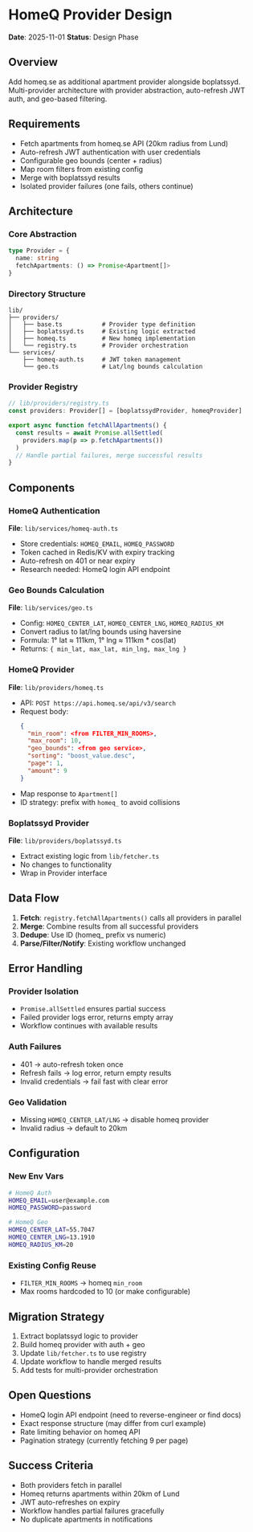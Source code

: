 # HomeQ Provider Design

**Date**: 2025-11-01
**Status**: Design Phase

## Overview

Add homeq.se as additional apartment provider alongside boplatssyd. Multi-provider architecture with provider abstraction, auto-refresh JWT auth, and geo-based filtering.

## Requirements

- Fetch apartments from homeq.se API (20km radius from Lund)
- Auto-refresh JWT authentication with user credentials
- Configurable geo bounds (center + radius)
- Map room filters from existing config
- Merge with boplatssyd results
- Isolated provider failures (one fails, others continue)

## Architecture

### Core Abstraction

```ts
type Provider = {
  name: string
  fetchApartments: () => Promise<Apartment[]>
}
```

### Directory Structure

```
lib/
├── providers/
│   ├── base.ts           # Provider type definition
│   ├── boplatssyd.ts     # Existing logic extracted
│   ├── homeq.ts          # New homeq implementation
│   └── registry.ts       # Provider orchestration
└── services/
    ├── homeq-auth.ts     # JWT token management
    └── geo.ts            # Lat/lng bounds calculation
```

### Provider Registry

```ts
// lib/providers/registry.ts
const providers: Provider[] = [boplatssydProvider, homeqProvider]

export async function fetchAllApartments() {
  const results = await Promise.allSettled(
    providers.map(p => p.fetchApartments())
  )
  // Handle partial failures, merge successful results
}
```

## Components

### HomeQ Authentication

**File**: `lib/services/homeq-auth.ts`

- Store credentials: `HOMEQ_EMAIL`, `HOMEQ_PASSWORD`
- Token cached in Redis/KV with expiry tracking
- Auto-refresh on 401 or near expiry
- Research needed: HomeQ login API endpoint

### Geo Bounds Calculation

**File**: `lib/services/geo.ts`

- Config: `HOMEQ_CENTER_LAT`, `HOMEQ_CENTER_LNG`, `HOMEQ_RADIUS_KM`
- Convert radius to lat/lng bounds using haversine
- Formula: 1° lat ≈ 111km, 1° lng ≈ 111km * cos(lat)
- Returns: `{ min_lat, max_lat, min_lng, max_lng }`

### HomeQ Provider

**File**: `lib/providers/homeq.ts`

- API: `POST https://api.homeq.se/api/v3/search`
- Request body:
  ```json
  {
    "min_room": <from FILTER_MIN_ROOMS>,
    "max_room": 10,
    "geo_bounds": <from geo service>,
    "sorting": "boost_value.desc",
    "page": 1,
    "amount": 9
  }
  ```
- Map response to `Apartment[]`
- ID strategy: prefix with `homeq_` to avoid collisions

### Boplatssyd Provider

**File**: `lib/providers/boplatssyd.ts`

- Extract existing logic from `lib/fetcher.ts`
- No changes to functionality
- Wrap in Provider interface

## Data Flow

1. **Fetch**: `registry.fetchAllApartments()` calls all providers in parallel
2. **Merge**: Combine results from all successful providers
3. **Dedupe**: Use ID (homeq_ prefix vs numeric)
4. **Parse/Filter/Notify**: Existing workflow unchanged

## Error Handling

### Provider Isolation
- `Promise.allSettled` ensures partial success
- Failed provider logs error, returns empty array
- Workflow continues with available results

### Auth Failures
- 401 → auto-refresh token once
- Refresh fails → log error, return empty results
- Invalid credentials → fail fast with clear error

### Geo Validation
- Missing `HOMEQ_CENTER_LAT/LNG` → disable homeq provider
- Invalid radius → default to 20km

## Configuration

### New Env Vars

```bash
# HomeQ Auth
HOMEQ_EMAIL=user@example.com
HOMEQ_PASSWORD=password

# HomeQ Geo
HOMEQ_CENTER_LAT=55.7047
HOMEQ_CENTER_LNG=13.1910
HOMEQ_RADIUS_KM=20
```

### Existing Config Reuse
- `FILTER_MIN_ROOMS` → homeq `min_room`
- Max rooms hardcoded to 10 (or make configurable)

## Migration Strategy

1. Extract boplatssyd logic to provider
2. Build homeq provider with auth + geo
3. Update `lib/fetcher.ts` to use registry
4. Update workflow to handle merged results
5. Add tests for multi-provider orchestration

## Open Questions

- HomeQ login API endpoint (need to reverse-engineer or find docs)
- Exact response structure (may differ from curl example)
- Rate limiting behavior on homeq API
- Pagination strategy (currently fetching 9 per page)

## Success Criteria

- Both providers fetch in parallel
- Homeq returns apartments within 20km of Lund
- JWT auto-refreshes on expiry
- Workflow handles partial failures gracefully
- No duplicate apartments in notifications
